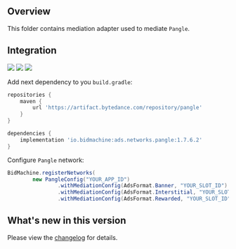 ## Overview

This folder contains mediation adapter used to mediate `Pangle`.

## Integration

[<img src="https://img.shields.io/badge/Min%20SDK%20version-1.7.6-brightgreen">](https://github.com/bidmachine/BidMachine-Android-SDK)
[<img src="https://img.shields.io/badge/Network%20Adapter%20version-1.7.6.2-brightgreen">](https://artifactory.bidmachine.io/bidmachine/io/bidmachine/ads.networks.pangle/1.7.6.2/)
[<img src="https://img.shields.io/badge/Network%20version-3.7.1.4-blue">](https://www.pangleglobal.com/support/doc/6034a663511c57004360ff0f)

Add next dependency to you `build.gradle`:

```groovy
repositories {
    maven {
        url 'https://artifact.bytedance.com/repository/pangle'
    }
}

dependencies {
    implementation 'io.bidmachine:ads.networks.pangle:1.7.6.2'
}
```

Configure `Pangle` network:

```java
BidMachine.registerNetworks(
        new PangleConfig("YOUR_APP_ID")
                .withMediationConfig(AdsFormat.Banner, "YOUR_SLOT_ID")
                .withMediationConfig(AdsFormat.Interstitial, "YOUR_SLOT_ID")
                .withMediationConfig(AdsFormat.Rewarded, "YOUR_SLOT_ID"));
```

## What's new in this version

Please view the [changelog](CHANGELOG.md) for details.